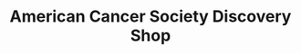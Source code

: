 ---
title: "American Cancer Society Discovery Shop"
url: /fresno/american-cancer-society-discovery-shop/
shop: charity
---